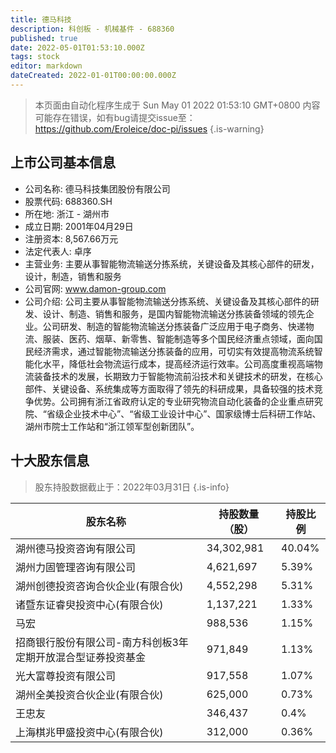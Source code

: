 ```yaml
---
title: 德马科技
description: 科创板 - 机械基件 - 688360
published: true
date: 2022-05-01T01:53:10.000Z
tags: stock
editor: markdown
dateCreated: 2022-01-01T00:00:00.000Z
---
```


> 本页面由自动化程序生成于 Sun May 01 2022 01:53:10 GMT+0800
> 内容可能存在错误，如有bug请提交issue至：https://github.com/Eroleice/doc-pi/issues
{.is-warning}

## 上市公司基本信息
- 公司名称: 德马科技集团股份有限公司
- 股票代码: 688360.SH
- 所在地: 浙江 - 湖州市
- 成立日期: 2001年04月29日
- 注册资本: 8,567.66万元
- 法定代表人: 卓序
- 主营业务: 主要从事智能物流输送分拣系统，关键设备及其核心部件的研发，设计，制造，销售和服务
- 公司官网: www.damon-group.com
- 公司介绍: 公司主要从事智能物流输送分拣系统、关键设备及其核心部件的研发、设计、制造、销售和服务，是国内智能物流输送分拣装备领域的领先企业。公司研发、制造的智能物流输送分拣装备广泛应用于电子商务、快递物流、服装、医药、烟草、新零售、智能制造等多个国民经济重点领域，面向国民经济需求，通过智能物流输送分拣装备的应用，可切实有效提高物流系统智能化水平，降低社会物流运行成本，提高经济运行效率。公司高度重视高端物流装备技术的发展，长期致力于智能物流前沿技术和关键技术的研发，在核心部件、关键设备、系统集成等方面取得了领先的科研成果，具备较强的技术竞争优势。公司拥有浙江省政府认定的专业研究物流自动化装备的企业重点研究院、“省级企业技术中心”、“省级工业设计中心”、国家级博士后科研工作站、湖州市院士工作站和“浙江领军型创新团队”。


## 十大股东信息
> 股东持股数据截止于：2022年03月31日
{.is-info}

| 股东名称 | 持股数量（股） | 持股比例 |
| --- | --- | --- |
| 湖州德马投资咨询有限公司 | 34,302,981 | 40.04% |
| 湖州力固管理咨询有限公司 | 4,621,697 | 5.39% |
| 湖州创德投资咨询合伙企业(有限合伙) | 4,552,298 | 5.31% |
| 诸暨东证睿臾投资中心(有限合伙) | 1,137,221 | 1.33% |
| 马宏 | 988,536 | 1.15% |
| 招商银行股份有限公司-南方科创板3年定期开放混合型证券投资基金 | 971,849 | 1.13% |
| 光大富尊投资有限公司 | 917,558 | 1.07% |
| 湖州全美投资合伙企业(有限合伙) | 625,000 | 0.73% |
| 王忠友 | 346,437 | 0.4% |
| 上海棋兆甲盛投资中心(有限合伙) | 312,000 | 0.36% |




